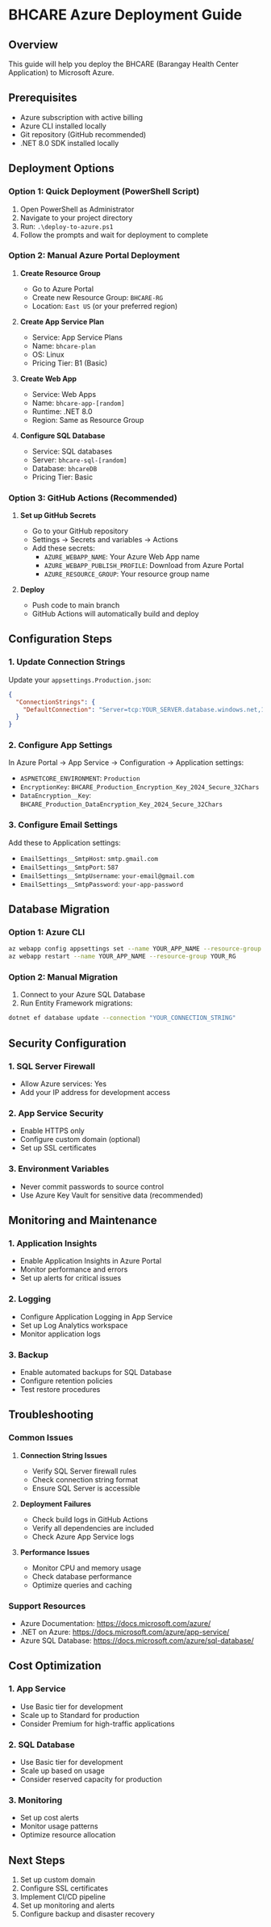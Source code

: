 # BHCARE Azure Deployment Guide

## Overview
This guide will help you deploy the BHCARE (Barangay Health Center Application) to Microsoft Azure.

## Prerequisites
- Azure subscription with active billing
- Azure CLI installed locally
- Git repository (GitHub recommended)
- .NET 8.0 SDK installed locally

## Deployment Options

### Option 1: Quick Deployment (PowerShell Script)
1. Open PowerShell as Administrator
2. Navigate to your project directory
3. Run: `.\deploy-to-azure.ps1`
4. Follow the prompts and wait for deployment to complete

### Option 2: Manual Azure Portal Deployment
1. **Create Resource Group**
   - Go to Azure Portal
   - Create new Resource Group: `BHCARE-RG`
   - Location: `East US` (or your preferred region)

2. **Create App Service Plan**
   - Service: App Service Plans
   - Name: `bhcare-plan`
   - OS: Linux
   - Pricing Tier: B1 (Basic)

3. **Create Web App**
   - Service: Web Apps
   - Name: `bhcare-app-[random]`
   - Runtime: .NET 8.0
   - Region: Same as Resource Group

4. **Configure SQL Database**
   - Service: SQL databases
   - Server: `bhcare-sql-[random]`
   - Database: `bhcareDB`
   - Pricing Tier: Basic

### Option 3: GitHub Actions (Recommended)
1. **Set up GitHub Secrets**
   - Go to your GitHub repository
   - Settings → Secrets and variables → Actions
   - Add these secrets:
     - `AZURE_WEBAPP_NAME`: Your Azure Web App name
     - `AZURE_WEBAPP_PUBLISH_PROFILE`: Download from Azure Portal
     - `AZURE_RESOURCE_GROUP`: Your resource group name

2. **Deploy**
   - Push code to main branch
   - GitHub Actions will automatically build and deploy

## Configuration Steps

### 1. Update Connection Strings
Update your `appsettings.Production.json`:
```json
{
  "ConnectionStrings": {
    "DefaultConnection": "Server=tcp:YOUR_SERVER.database.windows.net,1433;Initial Catalog=bhcareDB;Persist Security Info=False;User ID=YOUR_USER;Password=YOUR_PASSWORD;MultipleActiveResultSets=False;Encrypt=True;TrustServerCertificate=False;Connection Timeout=30;"
  }
}
```

### 2. Configure App Settings
In Azure Portal → App Service → Configuration → Application settings:
- `ASPNETCORE_ENVIRONMENT`: `Production`
- `EncryptionKey`: `BHCARE_Production_Encryption_Key_2024_Secure_32Chars`
- `DataEncryption__Key`: `BHCARE_Production_DataEncryption_Key_2024_Secure_32Chars`

### 3. Configure Email Settings
Add these to Application settings:
- `EmailSettings__SmtpHost`: `smtp.gmail.com`
- `EmailSettings__SmtpPort`: `587`
- `EmailSettings__SmtpUsername`: `your-email@gmail.com`
- `EmailSettings__SmtpPassword`: `your-app-password`

## Database Migration

### Option 1: Azure CLI
```bash
az webapp config appsettings set --name YOUR_APP_NAME --resource-group YOUR_RG --settings "ASPNETCORE_ENVIRONMENT=Production"
az webapp restart --name YOUR_APP_NAME --resource-group YOUR_RG
```

### Option 2: Manual Migration
1. Connect to your Azure SQL Database
2. Run Entity Framework migrations:
```bash
dotnet ef database update --connection "YOUR_CONNECTION_STRING"
```

## Security Configuration

### 1. SQL Server Firewall
- Allow Azure services: Yes
- Add your IP address for development access

### 2. App Service Security
- Enable HTTPS only
- Configure custom domain (optional)
- Set up SSL certificates

### 3. Environment Variables
- Never commit passwords to source control
- Use Azure Key Vault for sensitive data (recommended)

## Monitoring and Maintenance

### 1. Application Insights
- Enable Application Insights in Azure Portal
- Monitor performance and errors
- Set up alerts for critical issues

### 2. Logging
- Configure Application Logging in App Service
- Set up Log Analytics workspace
- Monitor application logs

### 3. Backup
- Enable automated backups for SQL Database
- Configure retention policies
- Test restore procedures

## Troubleshooting

### Common Issues
1. **Connection String Issues**
   - Verify SQL Server firewall rules
   - Check connection string format
   - Ensure SQL Server is accessible

2. **Deployment Failures**
   - Check build logs in GitHub Actions
   - Verify all dependencies are included
   - Check Azure App Service logs

3. **Performance Issues**
   - Monitor CPU and memory usage
   - Check database performance
   - Optimize queries and caching

### Support Resources
- Azure Documentation: https://docs.microsoft.com/azure/
- .NET on Azure: https://docs.microsoft.com/azure/app-service/
- Azure SQL Database: https://docs.microsoft.com/azure/sql-database/

## Cost Optimization

### 1. App Service
- Use Basic tier for development
- Scale up to Standard for production
- Consider Premium for high-traffic applications

### 2. SQL Database
- Use Basic tier for development
- Scale up based on usage
- Consider reserved capacity for production

### 3. Monitoring
- Set up cost alerts
- Monitor usage patterns
- Optimize resource allocation

## Next Steps
1. Set up custom domain
2. Configure SSL certificates
3. Implement CI/CD pipeline
4. Set up monitoring and alerts
5. Configure backup and disaster recovery

